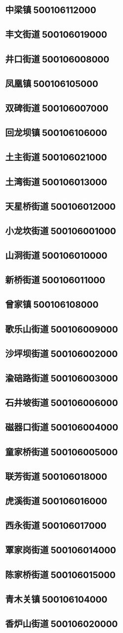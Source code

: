 # 中梁镇 500106112000
# 丰文街道 500106019000
# 井口街道 500106008000
# 凤凰镇 500106105000
# 双碑街道 500106007000
# 回龙坝镇 500106106000
# 土主街道 500106021000
# 土湾街道 500106013000
# 天星桥街道 500106012000
# 小龙坎街道 500106001000
# 山洞街道 500106010000
# 新桥街道 500106011000
# 曾家镇 500106108000
# 歌乐山街道 500106009000
# 沙坪坝街道 500106002000
# 渝碚路街道 500106003000
# 石井坡街道 500106006000
# 磁器口街道 500106004000
# 童家桥街道 500106005000
# 联芳街道 500106018000
# 虎溪街道 500106016000
# 西永街道 500106017000
# 覃家岗街道 500106014000
# 陈家桥街道 500106015000
# 青木关镇 500106104000
# 香炉山街道 500106020000
